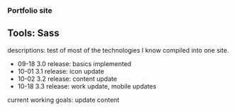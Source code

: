 ### Portfolio site
## Tools: Sass
descriptions: test of most of the technologies I know compiled into one site.

- 09-18 3.0 release: basics implemented
- 10-01 3.1 release: icon update
- 10-02 3.2 release: content update
- 10-18 3.3 release: work update, mobile updates

current working goals: update content
